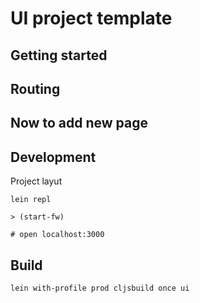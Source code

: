 UI project template
===================

## Getting started

## Routing

## Now to add new page


## Development


Project layut


```
lein repl

> (start-fw)

# open localhost:3000
```


## Build

```sh
lein with-profile prod cljsbuild once ui
```



